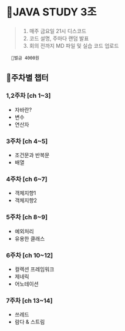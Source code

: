 # 📖JAVA STUDY 3조
### 
> 1. 매주 금요일 21시 디스코드   
 > 2. 코드 설명, 주마다 랜덤 발표  
 > 3. 회의 전까지 MD 파일 및 실습 코드 업로드  
 
      💸벌금 4000원

## 📑주차별 챕터
 ### **1,2주차 [ch 1~3]** 
   - 자바란? 
   - 변수
   - 연산자  
   
 ### **3주차 [ch 4~5]**
   - 조건문과 반복문
   - 배열  
   
 ### **4주차 [ch 6~7]**
   - 객체지향1 
   - 객체지향2  
   
 ### **5주차 [ch 8~9]**
   - 예외처리  
   - 유용한 클래스  
   
 ### **6주차 [ch 10~12]**
   - 컬렉션 프레임워크
   - 제네릭
   - 어노테이션  
   
 ### **7주차 [ch 13~14]**
   - 쓰레드  
   - 람다 & 스트림  
   
   
